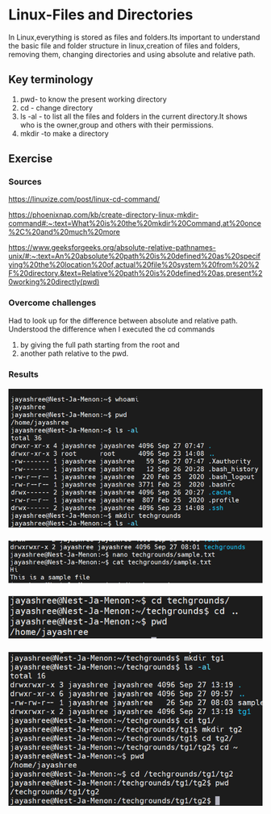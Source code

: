 #  Linux-Files and Directories
In Linux,everything is stored as files and folders.Its important to understand the basic file and folder structure in linux,creation of files and folders, removing them, changing directories and using absolute and relative path.

## Key terminology

  1. pwd- to know the present working directory
  2. cd - change directory
  3. ls -al - to list all the files and folders in the current directory.It shows who is the owner,group and others with their permissions.
  4. mkdir -to make a directory
   
  
## Exercise
### Sources

https://linuxize.com/post/linux-cd-command/

https://phoenixnap.com/kb/create-directory-linux-mkdir-command#:~:text=What%20is%20the%20mkdir%20Command,at%20once%2C%20and%20much%20more

https://www.geeksforgeeks.org/absolute-relative-pathnames-unix/#:~:text=An%20absolute%20path%20is%20defined%20as%20specifying%20the%20location%20of,actual%20file%20system%20from%20%2F%20directory.&text=Relative%20path%20is%20defined%20as,present%20working%20directly(pwd)




### Overcome challenges
Had to look up for the difference between absolute and relative path.
Understood the difference when I executed the cd commands 
1) by giving the full path starting from the root and 
2) another path relative to the pwd.

### Results


##### ![LNX-02-01img](https://github.com/Techgrounds-Cloud-9/cloud-9-jsm-1985/blob/main/00_includes/LNX-02/LNX-02-01.PNG)

##### ![LNX-02-02img](https://github.com/Techgrounds-Cloud-9/cloud-9-jsm-1985/blob/main/00_includes/LNX-02/LNX-02-02.PNG)

##### ![LNX-02-03img](https://github.com/Techgrounds-Cloud-9/cloud-9-jsm-1985/blob/main/00_includes/LNX-02/LNX-02-03.PNG)

##### ![LNX-02-04img](https://github.com/Techgrounds-Cloud-9/cloud-9-jsm-1985/blob/main/00_includes/LNX-02/LNX-02-04.PNG)












